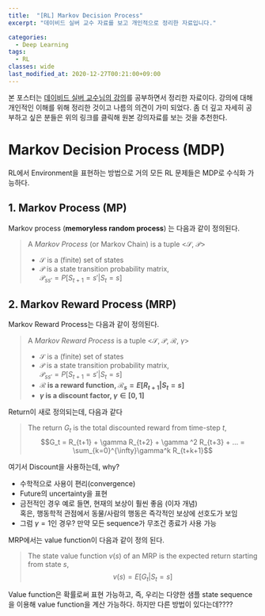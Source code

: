 ```yaml
---
title:  "[RL] Markov Decision Process"
excerpt: "데이비드 실버 교수 자료를 보고 개인적으로 정리한 자료입니다."

categories:
  - Deep Learning
tags:
  - RL
classes: wide
last_modified_at: 2020-12-27T00:21:00+09:00
---
```

본 포스터는 [데이비드 실버 교수님의 강의](https://www.davidsilver.uk/teaching/)를 공부하면서 정리한 자료이다. 강의에 대해 개인적인 이해를 위해 정리한 것이고 나름의 의견이 가미 되었다. 좀 더 깊고 자세히 공부하고 싶은 분들은 위의 링크를 클릭해 원본 강의자료를 보는 것을 추천한다.

# Markov Decision Process (MDP)
RL에서 Environment을 표현하는 방법으로 거의 모든 RL 문제들은 MDP로 수식화 가능하다. 
## 1. Markov Process (MP)
Markov process (__memoryless random process__) 는 다음과 같이 정의된다.
> A _Markov Process_ (or Markov Chain) is a tuple <$\mathcal{S}$, $\mathcal{P}$>  
> - $\mathcal{S}$ is a (finite) set of states
> - $\mathcal{P}$ is a state transition probability matrix,  
 $\mathcal{P}_{ss'}=P[S_{t+1} = s'|S_t = s]$

## 2. Markov Reward Process (MRP)
Markov Reward Process는 다음과 같이 정의된다.
> A _Markov Reward Process_ is a tuple <$\mathcal{S}$, $\mathcal{P}$, $\mathcal{R}$, $\gamma$>  
> - $\mathcal{S}$ is a (finite) set of states
> - $\mathcal{P}$ is a state transition probability matrix,  
 $\mathcal{P}_{ss'}=P[S_{t+1} = s'|S_t = s]$
> - __$\mathcal{R}$ is a reward function, $\mathcal{R}_s = E[R_{t+1} | S_t = s]$__
> - __$\gamma$ is a discount factor, $\gamma \in  [0, 1]$__

Return이 새로 정의되는데, 다음과 같다
> The return $G_t$ is the total discounted reward from time-step $t$,
> $$G_t = R_{t+1} + \gamma R_{t+2} + \gamma ^2 R_{t+3} + ... = \sum_{k=0}^{\infty}\gamma^k R_{t+k+1}$$

여기서 Discount을 사용하는데, why?
- 수학적으로 사용이 편리(convergence)
- Future의 uncertainty을 표현
- 금전적인 경우 예로 들면, 현재의 보상이 훨씬 좋음 (이자 개념)  
  혹은, 행동학적 관점에서 동물/사람의 행동은 즉각적인 보상에 선호도가 보임
- 그럼 $\gamma=1$인 경우? 만약 모든 sequence가 무조건 종료가 사용 가능

MRP에서는 value function이 다음과 같이 정의 된다.
> The state value function $v(s)$ of an MRP is the expected return
starting from state $s$,
> $$v(s) = E [G_t| S_t = s]$$

Value function은 확률로써 표현 가능하고, 즉, 우리는 다양한 샘플 state sequence을 이용해 value function을 계산 가능하다. 하지만 다른 방법이 있다는데????


